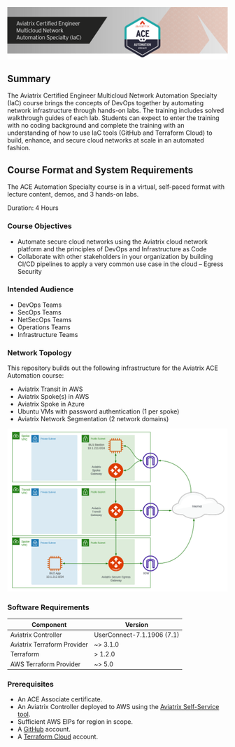 ![ACE Automation Speciality](docs/images/ace-automation-banner.png)

## Summary

The Aviatrix Certified Engineer Multicloud Network Automation Specialty (IaC) course brings the concepts of DevOps together by automating network infrastructure through hands-on labs. The training includes solved walkthrough guides of each lab. Students can expect to enter the training with no coding background and complete the training with an understanding of how to use IaC tools (GitHub and Terraform Cloud) to build, enhance, and secure cloud networks at scale in an automated fashion.

## Course Format and System Requirements

The ACE Automation Specialty course is in a virtual, self-paced format with lecture content, demos, and 3 hands-on labs.

Duration: 4 Hours

### Course Objectives

- Automate secure cloud networks using the Aviatrix cloud network platform and the principles of DevOps and Infrastructure as Code
- Collaborate with other stakeholders in your organization by building CI/CD pipelines to apply a very common use case in the cloud – Egress Security

### Intended Audience

- DevOps Teams
- SecOps Teams
- NetSecOps Teams
- Operations Teams
- Infrastructure Teams

### Network Topology

This repository builds out the following infrastructure for the Aviatrix ACE Automation course:

- Aviatrix Transit in AWS
- Aviatrix Spoke(s) in AWS
- Aviatrix Spoke in Azure
- Ubuntu VMs with password authentication (1 per spoke)
- Aviatrix Network Segmentation (2 network domains)

![Topology](docs/images/intro-topology.png)

### Software Requirements

| Component                   | Version                    |
| --------------------------- | -------------------------- |
| Aviatrix Controller         | UserConnect-7.1.1906 (7.1) |
| Aviatrix Terraform Provider | ~> 3.1.0                   |
| Terraform                   | > 1.2.0                    |
| AWS Terraform Provider      | ~> 5.0                     |

### Prerequisites

- An ACE Associate certificate.
- An Aviatrix Controller deployed to AWS using the [Aviatrix Self-Service tool](https://selfservice.aviatrix.com).
- Sufficient AWS EIPs for region in scope.
- A [GitHub](https://github.com) account.
- A [Terraform Cloud](https://app.terraform.io) account.
